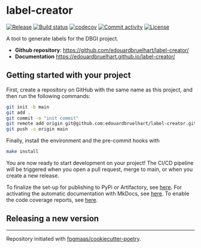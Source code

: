 # label-creator

[![Release](https://img.shields.io/github/v/release/edouardbruelhart/label-creator)](https://img.shields.io/github/v/release/edouardbruelhart/label-creator)
[![Build status](https://img.shields.io/github/actions/workflow/status/edouardbruelhart/label-creator/main.yml?branch=main)](https://github.com/edouardbruelhart/label-creator/actions/workflows/main.yml?query=branch%3Amain)
[![codecov](https://codecov.io/gh/edouardbruelhart/label-creator/branch/main/graph/badge.svg)](https://codecov.io/gh/edouardbruelhart/label-creator)
[![Commit activity](https://img.shields.io/github/commit-activity/m/edouardbruelhart/label-creator)](https://img.shields.io/github/commit-activity/m/edouardbruelhart/label-creator)
[![License](https://img.shields.io/github/license/edouardbruelhart/label-creator)](https://img.shields.io/github/license/edouardbruelhart/label-creator)

A tool to generate labels for the DBGI project.

- **Github repository**: <https://github.com/edouardbruelhart/label-creator/>
- **Documentation** <https://edouardbruelhart.github.io/label-creator/>

## Getting started with your project

First, create a repository on GitHub with the same name as this project, and then run the following commands:

```bash
git init -b main
git add .
git commit -m "init commit"
git remote add origin git@github.com:edouardbruelhart/label-creator.git
git push -u origin main
```

Finally, install the environment and the pre-commit hooks with

```bash
make install
```

You are now ready to start development on your project!
The CI/CD pipeline will be triggered when you open a pull request, merge to main, or when you create a new release.

To finalize the set-up for publishing to PyPi or Artifactory, see [here](https://fpgmaas.github.io/cookiecutter-poetry/features/publishing/#set-up-for-pypi).
For activating the automatic documentation with MkDocs, see [here](https://fpgmaas.github.io/cookiecutter-poetry/features/mkdocs/#enabling-the-documentation-on-github).
To enable the code coverage reports, see [here](https://fpgmaas.github.io/cookiecutter-poetry/features/codecov/).

## Releasing a new version



---

Repository initiated with [fpgmaas/cookiecutter-poetry](https://github.com/fpgmaas/cookiecutter-poetry).
